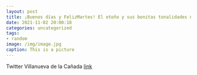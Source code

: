 ```yaml
---
layout: post
title: ¡Buenos días y FelizMartes! El otoño y sus bonitas tonalidades nos deja estampas como estas en VillanuevaDeLaCañada. 🍂🍁😍 http...
date: 2021-11-02 20:00:18
categories: uncategorized
tags:
- random
image: /img/image.jpg
caption: This is a picture
---
```

Twitter Villanueva de la Cañada [link](https://twitter.com/AytoVDLCanada/status/1455454438513127430)
